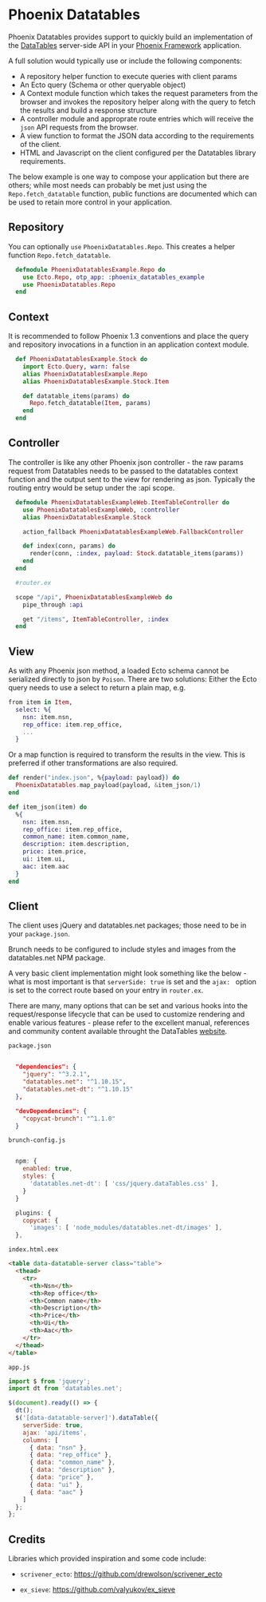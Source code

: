 # Phoenix Datatables

  Phoenix Datatables provides support to quickly build an implementation
  of the [DataTables](https://datatables.net/) server-side API in your [Phoenix Framework](http://phoenixframework.org/) application.

  A full solution would typically use or include the following components:

  * A repository helper function to execute queries with client params
  * An Ecto query (Schema or other queryable object)
  * A Context module function which takes the request parameters from the
  browser and invokes the repository helper along with the query to fetch the results
  and build a response structure
  * A controller module and approprate route entries which will
  receive the `json` API requests from the browser.
  *  A view function to format the JSON data according to the requirements of the client.
  *  HTML and Javascript on the client configured per the Datatables library requirements.

  The below example is one way to compose your application but there are others; while
  most needs can probably be met just using the `Repo.fetch_datatable` function,
  public functions are documented which can be used to retain more control in your application.

## Repository

  You can optionally `use` `PhoenixDatatables.Repo`. This creates a helper function
  `Repo.fetch_datatable`.

```elixir
  defmodule PhoenixDatatablesExample.Repo do
    use Ecto.Repo, otp_app: :phoenix_datatables_example
    use PhoenixDatatables.Repo
  end
```

## Context

  It is recommended to follow Phoenix 1.3 conventions and place the query and repository
  invocations in a function in an application context module.

```elixir
  def PhoenixDatatablesExample.Stock do
    import Ecto.Query, warn: false
    alias PhoenixDatatablesExample.Repo
    alias PhoenixDatatablesExample.Stock.Item

    def datatable_items(params) do
      Repo.fetch_datatable(Item, params)
    end
  end
```

## Controller

  The controller is like any other Phoenix json controller - the raw params request
  from Datatables needs to be passed to the datatables context function
  and the output sent to the view for rendering as json.
  Typically the routing entry would be setup under the :api scope.

```elixir
  defmodule PhoenixDatatablesExampleWeb.ItemTableController do
    use PhoenixDatatablesExampleWeb, :controller
    alias PhoenixDatatablesExample.Stock

    action_fallback PhoenixDatatablesExampleWeb.FallbackController

    def index(conn, params) do
      render(conn, :index, payload: Stock.datatable_items(params))
    end
  end

  #router.ex

  scope "/api", PhoenixDatatablesExampleWeb do
    pipe_through :api

    get "/items", ItemTableController, :index
  end
```

## View

  As with any Phoenix json method, a loaded Ecto schema cannot be serialized directly
  to json by `Poison`. There are two solutions: Either the Ecto query needs to use a select to return
  a plain map, e.g.


```elixir
from item in Item,
  select: %{
    nsn: item.nsn,
    rep_office: item.rep_office,
    ...
  }
```


  Or a map function is required to transform the results in the view. This is preferred if other
  transformations are also required.

```elixir
def render("index.json", %{payload: payload}) do
  PhoenixDatatables.map_payload(payload, &item_json/1)
end

def item_json(item) do
  %{
    nsn: item.nsn,
    rep_office: item.rep_office,
    common_name: item.common_name,
    description: item.description,
    price: item.price,
    ui: item.ui,
    aac: item.aac
  }
end
```

## Client

  The client uses jQuery and datatables.net packages; those need to be in your `package.json`.

  Brunch needs to be configured to include styles and images from the datatables.net NPM package.

  A very basic client implementation might look something like the below - what is most important
  is that `serverSide: true` is set and the `ajax: ` option is set to the correct route based on your entry in `router.ex`.

  There are many, many options that can be set and various hooks into the request/response lifecycle
  that can be used to customize rendering and enable various features - please refer to the
  excellent manual, references and community content available throught the DataTables
  [website](https://datatables.net/manual/server-side).

`package.json`

```json

  "dependencies": {
    "jquery": "^3.2.1",
    "datatables.net": "^1.10.15",
    "datatables.net-dt": "^1.10.15"
  },

  "devDependencies": {
    "copycat-brunch": "^1.1.0"
  }
```

`brunch-config.js`
    
```javascript

  npm: {
    enabled: true,
    styles: {
      'datatables.net-dt': [ 'css/jquery.dataTables.css' ],
    }
  }

  plugins: {
    copycat: {
      'images': [ 'node_modules/datatables.net-dt/images' ],
  },

```

`index.html.eex`

```html
<table data-datatable-server class="table">
  <thead>
    <tr>
      <th>Nsn</th>
      <th>Rep office</th>
      <th>Common name</th>
      <th>Description</th>
      <th>Price</th>
      <th>Ui</th>
      <th>Aac</th>
    </tr>
  </thead>
</table>
```

`app.js`

```javascript
import $ from 'jquery';
import dt from 'datatables.net';

$(document).ready(() => {
  dt();
  $('[data-datatable-server]').dataTable({
    serverSide: true,
    ajax: 'api/items',
    columns: [
      { data: "nsn" },
      { data: "rep_office" },
      { data: "common_name" },
      { data: "description" },
      { data: "price" },
      { data: "ui" },
      { data: "aac" }
    ]
  };
};
```


## Credits

Libraries which provided inspiration and some code include: 

* `scrivener_ecto`: https://github.com/drewolson/scrivener_ecto

* `ex_sieve`: https://github.com/valyukov/ex_sieve
